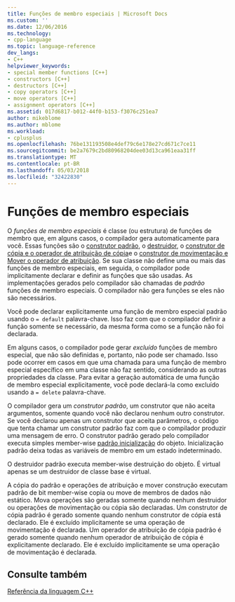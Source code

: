 ```yaml
---
title: Funções de membro especiais | Microsoft Docs
ms.custom: ''
ms.date: 12/06/2016
ms.technology:
- cpp-language
ms.topic: language-reference
dev_langs:
- C++
helpviewer_keywords:
- special member functions [C++]
- constructors [C++]
- destructors [C++]
- copy operators [C++]
- move operators [C++]
- assignment operators [C++]
ms.assetid: 017d6817-b012-44f0-b153-f3076c251ea7
author: mikeblome
ms.author: mblome
ms.workload:
- cplusplus
ms.openlocfilehash: 76be131193508e4def79c6e178e27cd671c7ce11
ms.sourcegitcommit: be2a7679c2bd80968204dee03d13ca961eaa31ff
ms.translationtype: MT
ms.contentlocale: pt-BR
ms.lasthandoff: 05/03/2018
ms.locfileid: "32422830"
---
```

# <a name="special-member-functions"></a>Funções de membro especiais  
  
O *funções de membro especiais* é classe (ou estrutura) de funções de membro que, em alguns casos, o compilador gera automaticamente para você. Essas funções são o [construtor padrão](constructors-cpp.md#default_constructors), o [destruidor](destructors-cpp.md), o [construtor de cópia e o operador de atribuição de cópia](copy-constructors-and-copy-assignment-operators-cpp.md)e o [construtor de movimentação e Mover o operador de atribuição](move-constructors-and-move-assignment-operators-cpp.md). Se sua classe não define uma ou mais das funções de membro especiais, em seguida, o compilador pode implicitamente declarar e definir as funções que são usadas. As implementações gerados pelo compilador são chamadas de *padrão* funções de membro especiais. O compilador não gera funções se eles não são necessários.  
  
Você pode declarar explicitamente uma função de membro especial padrão usando o `= default` palavra-chave. Isso faz com que o compilador definir a função somente se necessário, da mesma forma como se a função não foi declarada. 

Em alguns casos, o compilador pode gerar *excluído* funções de membro especial, que não são definidas e, portanto, não pode ser chamado. Isso pode ocorrer em casos em que uma chamada para uma função de membro especial específico em uma classe não faz sentido, considerando as outras propriedades da classe. Para evitar a geração automática de uma função de membro especial explicitamente, você pode declará-la como excluído usando a `= delete` palavra-chave.  
  
O compilador gera um *construtor padrão*, um construtor que não aceita argumentos, somente quando você não declarou nenhum outro construtor. Se você declarou apenas um construtor que aceita parâmetros, o código que tenta chamar um construtor padrão faz com que o compilador produzir uma mensagem de erro. O construtor padrão gerado pelo compilador executa simples member-wise [padrão inicialização](initializers.md#default_initialization) do objeto. Inicialização padrão deixa todas as variáveis de membro em um estado indeterminado.  
  
O destruidor padrão executa member-wise destruição do objeto. É virtual apenas se um destruidor de classe base é virtual.  
  
A cópia do padrão e operações de atribuição e mover construção executam padrão de bit member-wise copia ou move de membros de dados não estático. Mova operações são geradas somente quando nenhum destruidor ou operações de movimentação ou cópia são declaradas. Um construtor de cópia padrão é gerado somente quando nenhum construtor de cópia está declarado. Ele é excluído implicitamente se uma operação de movimentação é declarada. Um operador de atribuição de cópia padrão é gerado somente quando nenhum operador de atribuição de cópia é explicitamente declarado. Ele é excluído implicitamente se uma operação de movimentação é declarada.  
  
## <a name="see-also"></a>Consulte também  
[Referência da linguagem C++](cpp-language-reference.md)  



 
